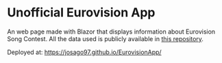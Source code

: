 # Unofficial Eurovision App

An web page made with Blazor that displays information about Eurovision Song Contest.
All the data used is publicly available in [this repository](https://github.com/josago97/EurovisionDataset).

Deployed at: https://josago97.github.io/EurovisionApp/
